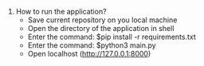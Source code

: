 1. How to run the application?
    - Save current repository on you local machine
    - Open the directory of the application in shell
    - Enter the command: $pip install -r requirements.txt
    - Enter the command: $python3 main.py
    - Open localhost (http://127.0.0.1:8000)